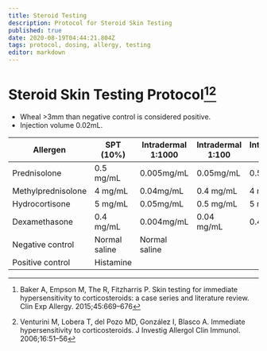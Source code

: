 ```yaml
---
title: Steroid Testing
description: Protocol for Steroid Skin Testing
published: true
date: 2020-08-19T04:44:21.804Z
tags: protocol, dosing, allergy, testing
editor: markdown
---
```


# Steroid Skin Testing Protocol[^1][^2]
- Wheal >3mm than negative control is considered positive.
- Injection volume 0.02mL.


| Allergen           | SPT \(10%\)   | Intradermal 1:1000 | Intradermal 1:100 | Intradermal 1:10 |
|--------------------|---------------|--------------------|-------------------|------------------|
| Prednisolone       | 0\.5 mg/mL    | 0\.005mg/mL        | 0\.05mg/mL        | 0\.5 mg/mL       |
| Methylprednisolone | 4 mg/mL       | 0\.04mg/mL         | 0\.4 mg/mL        | 4 mg/mL          |
| Hydrocortisone     | 5 mg/mL       | 0\.05mg/mL         | 0\.5 mg/mL        | 5 mg/mL          |
| Dexamethasone      | 0\.4 mg/mL    | 0\.004mg/mL        | 0\.04 mg/mL       | 0\.4 mg/mL       |
| Negative control   | Normal saline | Normal saline      |                   |                  |
| Positive control   | Histamine     |                    |                   |                  |

[^1]: Baker A, Empson M, The R, Fitzharris P. Skin testing for immediate hypersensitivity to corticosteroids: a case series and literature review. Clin Exp Allergy. 2015;45:669–676
[^2]: Venturini M, Lobera T, del Pozo MD, González I, Blasco A. Immediate hypersensitivity to corticosteroids. J Investig Allergol Clin Immunol. 2006;16:51–56
